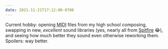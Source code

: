 ```yaml
---
date: 2021-11-21T17:12:00-0700
---
```


Current hobby: opening <abbr title="musical instrument digital interface">MIDI</abbr> files from my high school composing, swapping in new, *excellent* sound libraries (yes, nearly all from [Spitfire][s] 😂), and seeing how much better they sound even otherwise reworking them. Spoilers: way better.

[s]: https://www.spitfireaudio.com